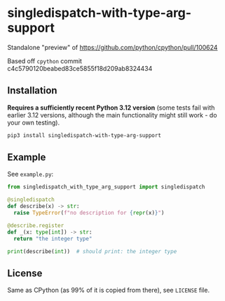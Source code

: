 # singledispatch-with-type-arg-support

Standalone "preview" of https://github.com/python/cpython/pull/100624

Based off `cpython` commit c4c5790120beabed83ce5855f18d209ab8324434

## Installation

**Requires a sufficiently recent Python 3.12 version** (some tests fail with
earlier 3.12 versions, although the main functionality might still work - do
your own testing).

```bash
pip3 install singledispatch-with-type-arg-support
```

## Example

See `example.py`:

```python
from singledispatch_with_type_arg_support import singledispatch

@singledispatch
def describe(x) -> str:
  raise TypeError(f"no description for {repr(x)}")

@describe.register
def _(x: type[int]) -> str:
  return "the integer type"

print(describe(int))  # should print: the integer type
```

## License

Same as CPython (as 99% of it is copied from there), see `LICENSE` file.
